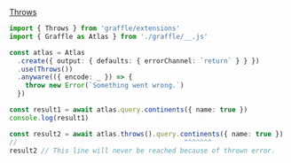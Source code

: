 <div class="ExampleSnippet">
<a href="../../examples/extension/throws">Throws</a>

<!-- dprint-ignore-start -->
```ts twoslash
import { Throws } from 'graffle/extensions'
import { Graffle as Atlas } from './graffle/__.js'

const atlas = Atlas
  .create({ output: { defaults: { errorChannel: `return` } } })
  .use(Throws())
  .anyware(({ encode: _ }) => {
    throw new Error(`Something went wrong.`)
  })

const result1 = await atlas.query.continents({ name: true })
console.log(result1)

const result2 = await atlas.throws().query.continents({ name: true })
//                                          ^^^^^^^
result2 // This line will never be reached because of thrown error.
```
<!-- dprint-ignore-end -->

</div>
